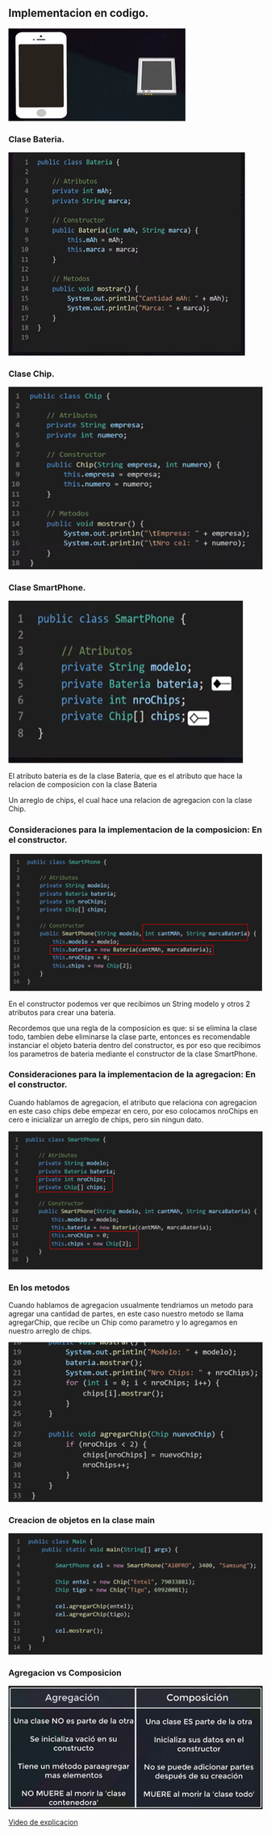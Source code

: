 ## Implementacion en codigo.

![celular](/imagenesjava/celular6.png)


### Clase Bateria.


![clasebateria](/imagenesjava/clasebateria.png)

### Clase Chip.


![clasechip](/imagenesjava/clasechip.png)

### Clase SmartPhone.

![clasecelular](/imagenesjava/clasecelular.png)



El atributo bateria es de la clase Bateria, que es el atributo que hace la relacion de composicion con la clase Bateria

Un arreglo de chips, el cual hace una relacion de agregacion con la clase Chip.


### Consideraciones para la implementacion de la composicion: En el constructor.

![constructorcel](/imagenesjava/constructorcel.png)

En el constructor podemos ver que recibimos un String modelo y otros 2 atributos para crear una bateria.

Recordemos que una regla de la composicion es que:  si se elimina la clase todo, tambien debe eliminarse la clase parte, entonces es recomendable instanciar
el objeto bateria dentro del constructor, es por eso que recibimos los parametros de bateria mediante el constructor de la clase SmartPhone.

### Consideraciones para la implementacion de la agregacion: En el constructor.

Cuando hablamos de agregacion, el atributo que relaciona con agregacion en este caso chips debe empezar en cero, por eso colocamos nroChips en cero e inicializar un arreglo de chips, pero sin ningun dato.

![constructoragregacion](/imagenesjava/constructoragregacion.png)


### En los metodos

Cuando hablamos de agregacion usualmente tendriamos un metodo para agregar una cantidad de partes, en este caso nuestro metodo se llama agregarChip, que recibe un Chip como parametro y lo agregamos en nuestro arreglo de chips. 


![metodosarreglo](/imagenesjava/metodosarreglo.png)


### Creacion de objetos en la clase main

![creacionobjeto](/imagenesjava/creacionobjeto.png)

### Agregacion vs Composicion

![tablas](/imagenesjava/tablas.png)


[Video de explicacion](https://www.youtube.com/watch?v=U9-iM-gA7-E/ "Agregacion y Composicion en POO")
